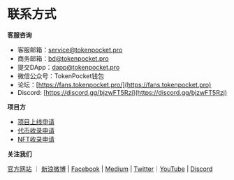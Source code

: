 # 联系方式

**客服咨询**

* 客服邮箱：service@tokenpocket.pro
* 商务邮箱：bd@tokenpocket.pro
* 提交DApp：dapp@tokenpocket.pro
* 微信公众号：TokenPocket钱包
* 论坛：[https://fans.tokenpocket.pro/](https://fans.tokenpocket.pro)
* Discord: [https://discord.gg/bjzwFT5Rzj](https://discord.gg/bjzwFT5Rzj)



**项目方**

* [项目上线申请](https://www.tokenpocket.pro/zh/submit/dapp)
* [代币收录申请](https://www.tokenpocket.pro/zh/submit/token)
* [NFT收录申请](https://tokenpocket.pro/zh/submit/nft)

**关注我们**

[官方网站](https://www.tokenpocket.pro)  ｜ [新浪微博](https://weibo.com/u/6482870061?is\_all=1)  |  [Facebook](https://www.facebook.com/TokenPocket)  |  [Medium](https://medium.com/@tokenpocket.gm)  |  [Twitter](https://medium.com/@tokenpocket.gm)｜[YouTube](https://www.youtube.com/channel/UCudaS5hcbqUaMtOGHmQ2e0A) | [Discord](https://discord.gg/bjzwFT5Rzj)
